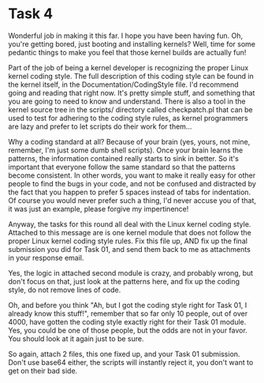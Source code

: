 # Task 4

Wonderful job in making it this far.  I hope you have been having fun.  Oh, you're getting bored, just booting and installing kernels?  Well, time for some pedantic things to make you feel that those kernel builds are actually fun!

Part of the job of being a kernel developer is recognizing the proper Linux kernel coding style.  The full description of this coding style can be found in the kernel itself, in the Documentation/CodingStyle file.  I'd recommend going and reading that right now.  It's pretty simple stuff, and something that you are going to need to know and understand.  There is also a tool in the kernel source tree in the scripts/ directory called checkpatch.pl that can be used to test for adhering to the coding style rules, as kernel programmers are lazy and prefer to let scripts do their work for them...

Why a coding standard at all?  Because of your brain (yes, yours, not mine, remember, I'm just some dumb shell scripts).  Once your brain learns the patterns, the information contained really starts to sink in better.  So it's important that everyone follow the same standard so that the patterns become consistent.  In other words, you want to make it really easy for other people to find the bugs in your code, and not be confused and distracted by the fact that you happen to prefer 5 spaces instead of tabs for indentation.  Of course you would never prefer such a thing, I'd never accuse you of that, it was just an example, please forgive my impertinence!

Anyway, the tasks for this round all deal with the Linux kernel coding style.  Attached to this message are is one kernel module that does not follow the proper Linux kernel coding style rules.  Fix this file up, AND fix up the final submission you did for Task 01, and send them back to me as attachments in your response email.

Yes, the logic in attached second module is crazy, and probably wrong, but don't focus on that, just look at the patterns here, and fix up the coding style, do not remove lines of code.

Oh, and before you think "Ah, but I got the coding style right for Task 01, I already know this stuff!", remember that so far only 10 people, out of over 4000, have gotten the coding style exactly right for their Task 01 module.  Yes, you could be one of those people, but the odds are not in your favor.  You should look at it again just to be sure.

So again, attach 2 files, this one fixed up, and your Task 01 submission.  Don't use base64 either, the scripts will instantly reject it, you don't want to get on their bad side.
